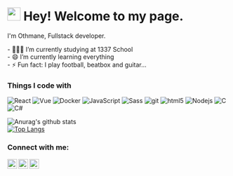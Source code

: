 <h1><img src="https://emojis.slackmojis.com/emojis/images/1531849430/4246/blob-sunglasses.gif?1531849430" width="30"/> Hey! Welcome to my page.</h1>
<p>I'm Othmane, Fullstack developer.</p>
- 👨🏽‍💻 I’m currently studying at 1337 School<br>
- 😄 I’m currently learning everything<br>
- ⚡ Fun fact: I play football, beatbox and guitar...
<h3>Things I code with</h3>
<p>
  <img alt="React" src="https://img.shields.io/badge/-React-45b8d8?style=flat-square&logo=react&logoColor=white" />
  <img alt="Vue" src="https://img.shields.io/badge/-Vue-4o48d8?style=flat-square&logo=vuejs&logoColor=white" />
  <img alt="Docker" src="https://img.shields.io/badge/-Docker-46a2f1?style=flat-square&logo=docker&logoColor=white" />
  <img alt="JavaScript" src="https://img.shields.io/badge/javascript%20-%23323330.svg?&style=flat-square&logo=javascript&logoColor=%23F7DF1E"/>
  <img alt="Sass" src="https://img.shields.io/badge/-Sass-CC6699?style=flat-square&logo=sass&logoColor=white" />
  <img alt="git" src="https://img.shields.io/badge/-Git-F05032?style=flat-square&logo=git&logoColor=white" />
  <img alt="html5" src="https://img.shields.io/badge/-HTML5-E34F26?style=flat-square&logo=html5&logoColor=white" />
  <img alt="Nodejs" src="https://img.shields.io/badge/-Nodejs-43853d?style=flat-square&logo=Node.js&logoColor=white" />
  <img alt="C" src="https://img.shields.io/badge/c%20-%2300599C.svg?&style=flat-square&logo=c&logoColor=white"/>
  <img alt="C#" src="https://img.shields.io/badge/c%23%20-%23239120.svg?&style=flat-square&logo=c-sharp&logoColor=white"/>
  
</p>



![Anurag's github stats](https://github-readme-stats.vercel.app/api?username=othmaneessafi&show_icons=true&theme=radical)<br>
[![Top Langs](https://github-readme-stats.vercel.app/api/top-langs/?username=othmaneessafi&langs_count=8&show_icons=true&theme=radical&layout=compact)](https://github.com/anuraghazra/github-readme-stats)

### Connect with me:

[<img align="left" alt="othmane.es | Twitter" width="22px" src="https://cdn.jsdelivr.net/npm/simple-icons@v3/icons/twitter.svg" />](https://twitter.com/othmane_es)
[<img align="left" alt="othmaneessafi | LinkedIn" width="22px" src="https://cdn.jsdelivr.net/npm/simple-icons@v3/icons/linkedin.svg" />](https://www.linkedin.com/in/othmane-es-safi-99632b167/)
[<img align="left" alt="othmane.es | Instagram" width="22px" src="https://cdn.jsdelivr.net/npm/simple-icons@v3/icons/instagram.svg" />](https://www.instagram.com/othmane.es/)

<br />
